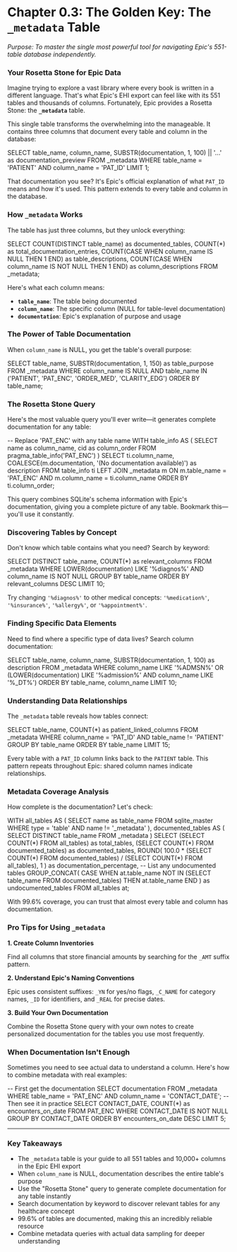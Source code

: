 # Chapter 0.3: The Golden Key: The `_metadata` Table

*Purpose: To master the single most powerful tool for navigating Epic's 551-table database independently.*

### Your Rosetta Stone for Epic Data

Imagine trying to explore a vast library where every book is written in a different language. That's what Epic's EHI export can feel like with its 551 tables and thousands of columns. Fortunately, Epic provides a Rosetta Stone: the **`_metadata`** table.

This single table transforms the overwhelming into the manageable. It contains three columns that document every table and column in the database:

<example-query description="Your first look at the _metadata table structure">
SELECT 
    table_name,
    column_name,
    SUBSTR(documentation, 1, 100) || '...' as documentation_preview
FROM _metadata
WHERE table_name = 'PATIENT' 
  AND column_name = 'PAT_ID'
LIMIT 1;
</example-query>

That documentation you see? It's Epic's official explanation of what `PAT_ID` means and how it's used. This pattern extends to every table and column in the database.

### How `_metadata` Works

The table has just three columns, but they unlock everything:

<example-query description="Understanding the _metadata structure">
SELECT 
    COUNT(DISTINCT table_name) as documented_tables,
    COUNT(*) as total_documentation_entries,
    COUNT(CASE WHEN column_name IS NULL THEN 1 END) as table_descriptions,
    COUNT(CASE WHEN column_name IS NOT NULL THEN 1 END) as column_descriptions
FROM _metadata;
</example-query>

Here's what each column means:
- **`table_name`**: The table being documented
- **`column_name`**: The specific column (NULL for table-level documentation)
- **`documentation`**: Epic's explanation of purpose and usage

### The Power of Table Documentation

When `column_name` is NULL, you get the table's overall purpose:

<example-query description="Discover what each table does">
SELECT 
    table_name,
    SUBSTR(documentation, 1, 150) as table_purpose
FROM _metadata
WHERE column_name IS NULL
  AND table_name IN ('PATIENT', 'PAT_ENC', 'ORDER_MED', 'CLARITY_EDG')
ORDER BY table_name;
</example-query>

### The Rosetta Stone Query

Here's the most valuable query you'll ever write—it generates complete documentation for any table:

<example-query description="The Rosetta Stone: Get full documentation for any table">
-- Replace 'PAT_ENC' with any table name
WITH table_info AS (
    SELECT name as column_name, cid as column_order
    FROM pragma_table_info('PAT_ENC')
)
SELECT 
    ti.column_name,
    COALESCE(m.documentation, '(No documentation available)') as description
FROM table_info ti
LEFT JOIN _metadata m 
    ON m.table_name = 'PAT_ENC' 
    AND m.column_name = ti.column_name
ORDER BY ti.column_order;
</example-query>

This query combines SQLite's schema information with Epic's documentation, giving you a complete picture of any table. Bookmark this—you'll use it constantly.

### Discovering Tables by Concept

Don't know which table contains what you need? Search by keyword:

<example-query description="Find all tables related to diagnoses">
SELECT DISTINCT
    table_name,
    COUNT(*) as relevant_columns
FROM _metadata
WHERE LOWER(documentation) LIKE '%diagnos%'
  AND column_name IS NOT NULL
GROUP BY table_name
ORDER BY relevant_columns DESC
LIMIT 10;
</example-query>

Try changing `'%diagnos%'` to other medical concepts: `'%medication%'`, `'%insurance%'`, `'%allergy%'`, or `'%appointment%'`.

### Finding Specific Data Elements

Need to find where a specific type of data lives? Search column documentation:

<example-query description="Find all date/time columns related to admission">
SELECT 
    table_name,
    column_name,
    SUBSTR(documentation, 1, 100) as description
FROM _metadata
WHERE column_name LIKE '%ADMSN%' 
   OR (LOWER(documentation) LIKE '%admission%' AND column_name LIKE '%_DT%')
ORDER BY table_name, column_name
LIMIT 10;
</example-query>

### Understanding Data Relationships

The `_metadata` table reveals how tables connect:

<example-query description="Find foreign key relationships for patients">
SELECT 
    table_name,
    COUNT(*) as patient_linked_columns
FROM _metadata
WHERE column_name = 'PAT_ID'
  AND table_name != 'PATIENT'
GROUP BY table_name
ORDER BY table_name
LIMIT 15;
</example-query>

Every table with a `PAT_ID` column links back to the `PATIENT` table. This pattern repeats throughout Epic: shared column names indicate relationships.

### Metadata Coverage Analysis

How complete is the documentation? Let's check:

<example-query description="Analyze metadata completeness">
WITH all_tables AS (
    SELECT name as table_name
    FROM sqlite_master
    WHERE type = 'table' AND name != '_metadata'
),
documented_tables AS (
    SELECT DISTINCT table_name
    FROM _metadata
)
SELECT 
    (SELECT COUNT(*) FROM all_tables) as total_tables,
    (SELECT COUNT(*) FROM documented_tables) as documented_tables,
    ROUND(
        100.0 * (SELECT COUNT(*) FROM documented_tables) / 
        (SELECT COUNT(*) FROM all_tables), 
        1
    ) as documentation_percentage,
    -- List any undocumented tables
    GROUP_CONCAT(
        CASE 
            WHEN at.table_name NOT IN (SELECT table_name FROM documented_tables)
            THEN at.table_name
        END
    ) as undocumented_tables
FROM all_tables at;
</example-query>

With 99.6% coverage, you can trust that almost every table and column has documentation.

### Pro Tips for Using `_metadata`

**1. Create Column Inventories**

Find all columns that store financial amounts by searching for the `_AMT` suffix pattern.

**2. Understand Epic's Naming Conventions**

Epic uses consistent suffixes: `_YN` for yes/no flags, `_C_NAME` for category names, `_ID` for identifiers, and `_REAL` for precise dates.

**3. Build Your Own Documentation**

Combine the Rosetta Stone query with your own notes to create personalized documentation for the tables you use most frequently.

### When Documentation Isn't Enough

Sometimes you need to see actual data to understand a column. Here's how to combine metadata with real examples:

<example-query description="Combine documentation with real examples">
-- First get the documentation
SELECT documentation 
FROM _metadata 
WHERE table_name = 'PAT_ENC' AND column_name = 'CONTACT_DATE';
</example-query>

<example-query description="Then see actual data patterns">
-- Then see it in practice
SELECT 
    CONTACT_DATE,
    COUNT(*) as encounters_on_date
FROM PAT_ENC
WHERE CONTACT_DATE IS NOT NULL
GROUP BY CONTACT_DATE
ORDER BY encounters_on_date DESC
LIMIT 5;
</example-query>

---

### Key Takeaways

- The `_metadata` table is your guide to all 551 tables and 10,000+ columns in the Epic EHI export
- When `column_name` is NULL, documentation describes the entire table's purpose
- Use the "Rosetta Stone" query to generate complete documentation for any table instantly
- Search documentation by keyword to discover relevant tables for any healthcare concept
- 99.6% of tables are documented, making this an incredibly reliable resource
- Combine metadata queries with actual data sampling for deeper understanding